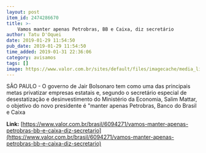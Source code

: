 ```yaml
---
layout: post
item_id: 2474286670
title: >-
    Vamos manter apenas Petrobras, BB e Caixa, diz secretário
author: Tatu D'Oquei
date: 2019-01-29 11:54:50
pub_date: 2019-01-29 11:54:50
time_added: 2019-01-31 22:36:06
category: avisamos
tags: []
image: https://www.valor.com.br/sites/default/files/imagecache/media_library_big_horizontal/fotoweb/bbagbr.jpg
---
```


SÃO PAULO - O governo de Jair Bolsonaro tem como uma das principais metas privatizar empresas estatais e, segundo o secretário especial de desestatização e desinvestimento do Ministério da Economia, Salim Mattar, o objetivo do novo presidente é "manter apenas Petrobras, Banco do Brasil e Caixa

**Link:** [https://www.valor.com.br/brasil/6094271/vamos-manter-apenas-petrobras-bb-e-caixa-diz-secretario](https://www.valor.com.br/brasil/6094271/vamos-manter-apenas-petrobras-bb-e-caixa-diz-secretario)

